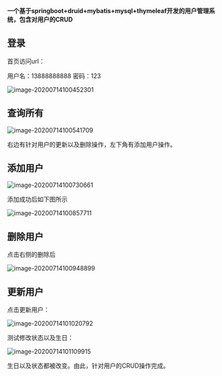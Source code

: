 **一个基于springboot+druid+mybatis+mysql+thymeleaf开发的用户管理系统，包含对用户的CRUD**

## 登录

首页访问url：

用户名：13888888888 密码：123



![image-20200714100452301](F:\git\crud_custom\customcrud\img\image-20200714100452301.png)

## 查询所有

![image-20200714100541709](F:\git\crud_custom\customcrud\img\image-20200714100541709.png)

右边有针对用户的更新以及删除操作，左下角有添加用户操作。

## 添加用户

![image-20200714100730661](F:\git\crud_custom\customcrud\img\image-20200714100730661.png)

添加成功后如下图所示

![image-20200714100857711](F:\git\crud_custom\customcrud\img\image-20200714100857711.png)

## 删除用户

点击右侧的删除后

![image-20200714100948899](F:\git\crud_custom\customcrud\img\image-20200714100948899.png)

## 更新用户

点击更新用户：

![image-20200714101020792](F:\git\crud_custom\customcrud\img\image-20200714101020792.png)

测试修改状态以及生日：

![image-20200714101109915](F:\git\crud_custom\customcrud\img\image-20200714101109915.png)

生日以及状态都被改变。由此，针对用户的CRUD操作完成。